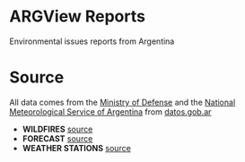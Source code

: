 # ARGView Reports
Environmental issues reports from Argentina

# Source
All data comes from the [Ministry of Defense](https://www.argentina.gob.ar/defensa) and the [National Meteorological Service of Argentina](https://www.smn.gob.ar/) from [datos.gob.ar](https://datos.gob.ar/)

- **WILDFIRES** [source](https://datos.gob.ar/dataset/ambiente-incendios-forestales)
- **FORECAST** [source](https://datos.gob.ar/dataset/smn-pronostico-tiempo-5-dias)
- **WEATHER STATIONS** [source](https://datos.gob.ar/dataset/smn-listado-estaciones-meteorologicas-smn)

